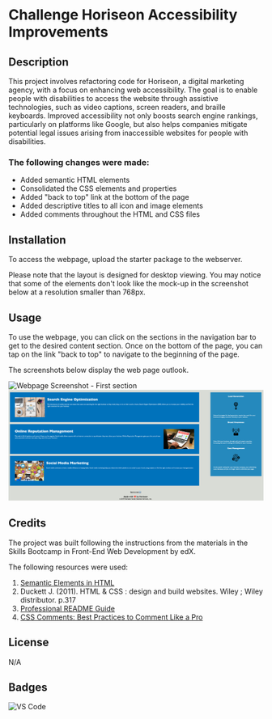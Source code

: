 # Challenge Horiseon Accessibility Improvements

## Description

This project involves refactoring code for Horiseon, a digital marketing agency, with a focus on enhancing web accessibility. The goal is to enable people with disabilities to access the website through assistive technologies, such as video captions, screen readers, and braille keyboards. Improved accessibility not only boosts search engine rankings, particularly on platforms like Google, but also helps companies mitigate potential legal issues arising from inaccessible websites for people with disabilities.

### The following changes were made:
* Added semantic HTML elements 
* Consolidated the CSS elements and properties
* Added "back to top" link at the bottom of the page
* Added descriptive titles to all icon and image elements
* Added comments throughout the HTML and CSS files 

## Installation

To access the webpage, upload the starter package to the webserver.

Please note that the layout is designed for desktop viewing. You may notice that some of the elements don't look like the mock-up in the screenshot below at a resolution smaller than 768px.

## Usage 

To use the webpage, you can click on the sections in the navigation bar to get to the desired content section. Once on the bottom of the page, you can tap on the link "back to top" to navigate to the beginning of the page.

The screenshots below display the web page outlook.

![Webpage Screenshot - First section](Assets/horiseon-screenshot-first-section.png)
![Webpage Screenshot - Second section](Assets/horiseon-screenshot-second-section.png)

## Credits

The project was built following the instructions from the materials in the Skills Bootcamp in Front-End Web Development by edX.

The following resources were used:
1. [Semantic Elements in HTML](https://www.w3schools.com/html/html5_semantic_elements.asp)
2. Duckett J. (2011). HTML & CSS : design and build websites. Wiley ; Wiley distributor. p.317
3. [Professional README Guide](https://coding-boot-camp.github.io/full-stack/github/professional-readme-guide)
4. [CSS Comments: Best Practices to Comment Like a Pro](https://www.positioniseverything.net/css-comments/)


## License

N/A

## Badges

![VS Code](https://img.shields.io/badge/Made%20with-VSCode-1f425f.svg)
